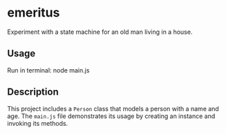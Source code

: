 # emeritus
Experiment with a state machine for an old man living in a house.

## Usage 

Run in terminal: node main.js

## Description

This project includes a `Person` class that models a person with a name and age. The `main.js` file demonstrates its usage by creating an instance and invoking its methods.
